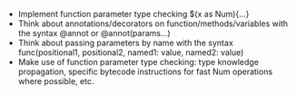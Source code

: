 * Implement function parameter type checking $(x as Num){...}
* Think about annotations/decorators on function/methods/variables with the syntax @annot or @annot(params...)
* Think about passing parameters by name with the syntax func(positional1, positional2, named1: value, named2: value)
* Make use of function parameter type checking: type knowledge propagation, specific bytecode instructions for fast Num operations where possible, etc.
